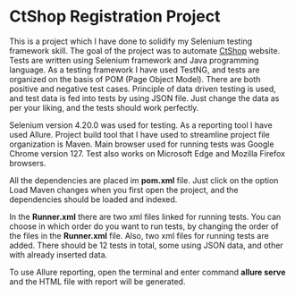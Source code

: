 
# CtShop Registration Project

This is a project which I have done to solidify my Selenium testing framework skill. The goal of the project was to automate [CtShop](https://ctshop.rs) website. Tests are written using Selenium framework and Java programming language. As a testing framework I have used TestNG, and tests are organized on the basis of POM (Page Object Model). There are both positive and negative test cases. Principle of data driven testing is used, and test data is fed into tests by using JSON file. Just change the data as per your liking, and the tests should work perfectly.

Selenium version 4.20.0 was used for testing. As a reporting tool I have used Allure. Project build tool that I have used to streamline project file organization is Maven. Main browser used for running tests was Google Chrome version 127. Test also works on Microsoft Edge and Mozilla Firefox browsers.

All the dependencies are placed im **pom.xml** file. Just click on the option Load Maven changes when you first open the project, and the dependencies should be loaded and indexed.

In the **Runner.xml** there are two xml files linked for running tests. You can choose in which order do you want to run tests, by changing the order of the files in the **Runner.xml** file. Also, two xml files for running tests are added. There should be 12 tests in total, some using JSON data, and other with already inserted data. 

To use Allure reporting, open the terminal and enter command **allure serve** and the HTML file with report will be generated. 
